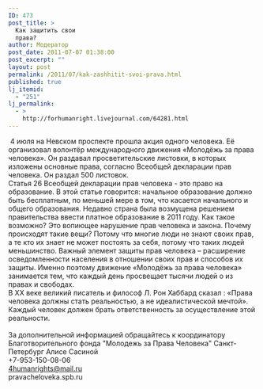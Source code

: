 ```yaml
---
ID: 473
post_title: >
  Как защитить свои
  права?
author: Модератор
post_date: 2011-07-07 01:38:00
post_excerpt: ""
layout: post
permalink: /2011/07/kak-zashhitit-svoi-prava.html
published: true
lj_itemid:
  - "251"
lj_permalink:
  - >
    http://forhumanright.livejournal.com/64281.html
---
```

<img align="left" alt="" src="http://cs5338.vk.com/u132145096/132409092/x_5b26039f.jpg" />&nbsp;4 июля на Невском проспекте прошла акция одного человека. Её организовал волонтёр международного движения &laquo;Молодёжь за права человека&raquo;. Он раздавал просветительские листовки, в которых изложены основные права, согласно Всеобщей декларации прав человека.  Он раздал 500 листовок.<br />Статья 26 Всеобщей декларации прав человека  - это право на образование. В этой статье говорится: начальное образование должно быть бесплатным, по меньшей мере в том, что касается начального и общего образования. Недавно страна была возмущена решением правительства ввести платное образование в 2011 году. Как такое возможно? Это вопиющее нарушение прав человека и закона. Почему происходят такие вещи? Потому что многие люди не знают своих прав, а те кто их знает не может постоять за себя,  потому что таких людей меньшинство. Важный элемент защиты прав человека &ndash; расширение осведомленности населения в отношении своих прав и способов их защиты. Именно поэтому движение &laquo;Молодёжь за права человека&raquo;  занимается тем, что каждый день просвещает тысячи людей о из правах и свободах.<br />В ХХ веке великий писатель и философ Л. Рон Хаббард сказал : &laquo;Права человека должны стать реальностью, а не идеалистической мечтой&raquo;.  Каждый человек должен брать ответственность за осуществление этой реальности.<br /><br />За дополнительной информацией обращайтесь к координатору Благотворительного фонда &quot;Молодежь за Права Человека&quot; Санкт-Петербург Алисе Сасиной <br />+7-953-150-08-06<br />4humanrights@mail.ru <br />pravacheloveka.spb.ru